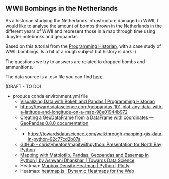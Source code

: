 ## WWII Bombings in the Netherlands 

As a historian studying the Netherlands infrastructure damaged in WWII, I would like to analyse the amount of bombs thrown in the Netherlands in the different years of WWII and represent those in a map through time using Jupyter notebooks and geopandas.

Based on this tutorial from the [Programming Historian](https://programminghistorian.org/en/lessons/visualizing-with-bokeh#creating-a-python-3-virtual-environment), with a case study of WWII bombings. Is a bit of a rough subject but history is dark :)

The questions we try to answers are related to dropped bombs and ammunitions.

The data source is a .csv file you can find [here](https://raw.githubusercontent.com/programminghistorian/ph-submissions/gh-pages/assets/visualizing-with-bokeh/thor_wwii.csv).

(DRAFT - TO DO)
- produce conda environment.yml file
	- [Visualizing Data with Bokeh and Pandas | Programming Historian](http://programminghistorian.github.io/ph-submissions/lessons/published/visualizing-with-bokeh#the-wwii-thor-dataset)
	- https://towardsdatascience.com/geopandas-101-plot-any-data-with-a-latitude-and-longitude-on-a-map-98e01944b972
	- [Creating a GeoDataFrame from a DataFrame with coordinates — GeoPandas 0.8.0 documentation](https://geopandas.org/gallery/create_geopandas_from_pandas.html)
	- - https://towardsdatascience.com/walkthrough-mapping-gis-data-in-python-92c77cd2b87a
	- [GitHub - christyheaton/mapitwithpython: Presentation for North Bay Python](https://github.com/christyheaton/mapitwithpython)
	- [Mapping with Matplotlib, Pandas, Geopandas and Basemap in Python | by Ashwani Dhankhar | Towards Data Science](https://towardsdatascience.com/mapping-with-matplotlib-pandas-geopandas-and-basemap-in-python-d11b57ab5dac)
	- Heatmap: [Mapbox Density Heatmap | Python | Plotly](https://plotly.com/python/mapbox-density-heatmaps/)
	- Heatmap: [heatmap.js : Dynamic Heatmaps for the Web](https://www.patrick-wied.at/static/heatmapjs/)

## 
